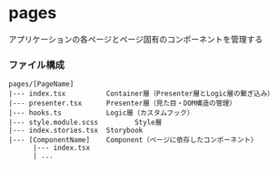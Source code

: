 # pages

アプリケーションの各ページとページ固有のコンポーネントを管理する

### ファイル構成

```
pages/[PageName]
|--- index.tsx          Container層（Presenter層とLogic層の繋ぎ込み）
|--- presenter.tsx      Presenter層（見た目・DOM構造の管理）
|--- hooks.ts           Logic層（カスタムフック）
|--- style.module.scss         Style層
|--- index.stories.tsx  Storybook
|--- [ComponentName]    Component（ページに依存したコンポーネント）
      |--- index.tsx
      | ...
```
